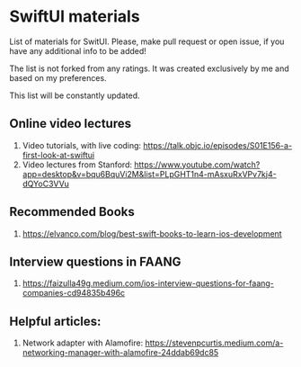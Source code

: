# SwiftUI materials
List of materials for SwitUI. 
Please, make pull request or open issue, if you have any additional info to be added! 

The list is not forked from any ratings. It was created exclusively by me and based on my preferences.

This list will be constantly updated.

## Online video lectures
1. Video tutorials, with live coding: https://talk.objc.io/episodes/S01E156-a-first-look-at-swiftui
2. Video lectures from Stanford: https://www.youtube.com/watch?app=desktop&v=bqu6BquVi2M&list=PLpGHT1n4-mAsxuRxVPv7kj4-dQYoC3VVu

## Recommended Books
1. https://elvanco.com/blog/best-swift-books-to-learn-ios-development

## Interview questions in FAANG
1. https://faizulla49g.medium.com/ios-interview-questions-for-faang-companies-cd94835b496c

## Helpful articles:
1. Network adapter with Alamofire: https://stevenpcurtis.medium.com/a-networking-manager-with-alamofire-24ddab69dc85
